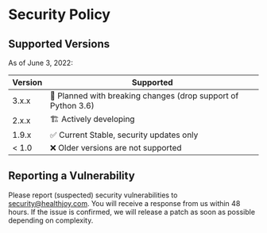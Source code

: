 # Security Policy

## Supported Versions

As of June 3, 2022:

| Version | Supported          |
| ------- | ------------------ |
| 3.x.x   | :dart: Planned with breaking changes (drop support of Python 3.6) |
| 2.x.x   | :building_construction: Actively developing |
| 1.9.x   | :white_check_mark: Current Stable, security updates only |
| < 1.0   | :x: Older versions are not supported |

## Reporting a Vulnerability

Please report (suspected) security vulnerabilities to security@healthjoy.com.
You will receive a response from us within 48 hours. If the issue is confirmed,
we will release a patch as soon as possible depending on complexity.

